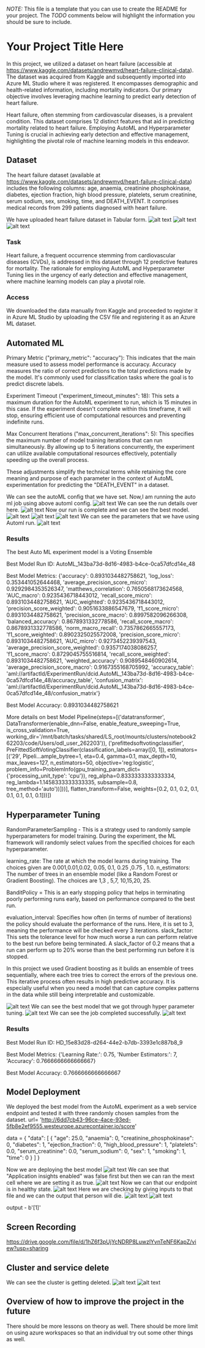 *NOTE:* This file is a template that you can use to create the README for your project. The *TODO* comments below will highlight the information you should be sure to include.

# Your Project Title Here
In this project, we utilized a dataset on heart failure (accessible at https://www.kaggle.com/datasets/andrewmvd/heart-failure-clinical-data). The dataset was acquired from Kaggle and subsequently imported into Azure ML Studio where it was registered. It encompasses demographic and health-related information, including mortality indicators. Our primary objective involves leveraging machine learning to predict early detection of heart failure.

Heart failure, often stemming from cardiovascular diseases, is a prevalent condition. This dataset comprises 12 distinct features that aid in predicting mortality related to heart failure. Employing AutoML and Hyperparameter Tuning is crucial in achieving early detection and effective management, highlighting the pivotal role of machine learning models in this endeavor.

## Dataset
The heart failure dataset (available at https://www.kaggle.com/datasets/andrewmvd/heart-failure-clinical-data) includes the following columns: age, anaemia, creatinine phosphokinase, diabetes, ejection fraction, high blood pressure, platelets, serum creatinine, serum sodium, sex, smoking, time, and DEATH_EVENT. It comprises medical records from 299 patients diagnosed with heart failure.

We have uploaded heart failure dataset in Tabular form.
![alt text](image-1.png)
![alt text](image.png)
![alt text](image-2.png)


### Task
Heart failure, a frequent occurrence stemming from cardiovascular diseases (CVDs), is addressed in this dataset through 12 predictive features for mortality. The rationale for employing AutoML and Hyperparameter Tuning lies in the urgency of early detection and effective management, where machine learning models can play a pivotal role.

### Access
We downloaded the data manually from Kaggle and proceeded to register it in Azure ML Studio by uploading the CSV file and registering it as an Azure ML dataset.

## Automated ML
Primary Metric ("primary_metric": "accuracy"): This indicates that the main measure used to assess model performance is accuracy. Accuracy measures the ratio of correct predictions to the total predictions made by the model. It's commonly used for classification tasks where the goal is to predict discrete labels.

Experiment Timeout ("experiment_timeout_minutes": 18): This sets a maximum duration for the AutoML experiment to run, which is 15 minutes in this case. If the experiment doesn't complete within this timeframe, it will stop, ensuring efficient use of computational resources and preventing indefinite runs.

Max Concurrent Iterations ("max_concurrent_iterations": 5): This specifies the maximum number of model training iterations that can run simultaneously. By allowing up to 5 iterations concurrently, the experiment can utilize available computational resources effectively, potentially speeding up the overall process.

These adjustments simplify the technical terms while retaining the core meaning and purpose of each parameter in the context of AutoML experimentation for predicting the "DEATH_EVENT" in a dataset.

We can see the autoML config that we have set. Now,I am running the auto ml job using above automl config. 
![alt text](image-12.png)
We can see the run details over here.
![alt text](image-13.png)
Now our run is complete and we can see the best model.
![alt text](image-14.png)
![alt text](image-15.png)
![alt text](image-16.png)
We can see the parameters that we have using Automl run.
![alt text](image-17.png)

### Results
The best Auto ML experiment model is a Voting Ensemble

Best Model Run ID: AutoML_143ba73d-8d16-4983-b4ce-0ca57dfcd14e_48

Best Model Metrics: {'accuracy': 0.8931034482758621, 'log_loss': 0.353441052644468, 'average_precision_score_micro': 0.9292984353526347, 'matthews_correlation': 0.7650568173624568, 'AUC_macro': 0.9235436718443012, 'recall_score_micro': 0.8931034482758621, 'AUC_weighted': 0.9235436718443012, 'precision_score_weighted': 0.9051633886547679, 'f1_score_micro': 0.8931034482758621, 'precision_score_macro': 0.8997582096266308, 'balanced_accuracy': 0.8678931332778586, 'recall_score_macro': 0.8678931332778586, 'norm_macro_recall': 0.7357862665557173, 'f1_score_weighted': 0.8902325025572008, 'precision_score_micro': 0.8931034482758621, 'AUC_micro': 0.9273452239397543, 'average_precision_score_weighted': 0.9357174038086257, 'f1_score_macro': 0.8729045755516814, 'recall_score_weighted': 0.8931034482758621, 'weighted_accuracy': 0.9089548460902614, 'average_precision_score_macro': 0.9167355168705992, 'accuracy_table': 'aml://artifactId/ExperimentRun/dcid.AutoML_143ba73d-8d16-4983-b4ce-0ca57dfcd14e_48/accuracy_table', 'confusion_matrix': 'aml://artifactId/ExperimentRun/dcid.AutoML_143ba73d-8d16-4983-b4ce-0ca57dfcd14e_48/confusion_matrix'}

Best Model Accuracy: 0.8931034482758621

More details on best Model Pipeline(steps=[('datatransformer',
                 DataTransformer(enable_dnn=False, enable_feature_sweeping=True, is_cross_validation=True, working_dir='/mnt/batch/tasks/shared/LS_root/mounts/clusters/notebook262203/code/Users/odl_user_262203')),
                ('prefittedsoftvotingclassifier',
                 PreFittedSoftVotingClassifier(classification_labels=array([0, 1]), estimators=[('29', Pipeli...ample_bytree=1, eta=0.4, gamma=0.1, max_depth=10, max_leaves=127, n_estimators=50, objective='reg:logistic', problem_info=ProblemInfo(gpu_training_param_dict={'processing_unit_type': 'cpu'}), reg_alpha=0.8333333333333334, reg_lambda=1.1458333333333335, subsample=0.8, tree_method='auto'))]))], flatten_transform=False, weights=[0.2, 0.1, 0.2, 0.1, 0.1, 0.1, 0.1, 0.1]))])

## Hyperparameter Tuning
RandomParameterSampling - This is a strategy used to randomly sample hyperparameters for model training. During the experiment, the ML framework will randomly select values from the specified choices for each hyperparameter.

learning_rate: The rate at which the model learns during training. The choices given are 0.001,0.01,0.02, 0.05, 0.1, 0.25 ,0.75 , 1.0.
n_estimators: The number of trees in an ensemble model (like a Random Forest or Gradient Boosting). The choices are 1,3 , 5,7, 10,15,20, 25.

BanditPolicy = This is an early stopping policy that helps in terminating poorly performing runs early, based on performance compared to the best run.

evaluation_interval: Specifies how often (in terms of number of iterations) the policy should evaluate the performance of the runs. Here, it is set to 3, meaning the performance will be checked every 3 iterations.
slack_factor: This sets the tolerance level for how much worse a run can perform relative to the best run before being terminated. A slack_factor of 0.2 means that a run can perform up to 20% worse than the best performing run before it is stopped.

In this project we used Gradient boosting as it builds an ensemble of trees sequentially, where each tree tries to correct the errors of the previous one. This iterative process often results in high predictive accuracy.  It is especially useful when you need a model that can capture complex patterns in the data while still being interpretable and customizable.


![alt text](image-10.png)
We can see the best model that we got through hyper parameter tuning.
![alt text](image-11.png)
We can see the job completed successfully.
![alt text](image-18.png)

### Results
Best Model Run ID: HD_15e83d28-d264-44e2-b7db-3393e1c887b8_9

Best Model Metrics: {'Learning Rate:': 0.75, 'Number Estimators:': 7, 'Accuracy': 0.7666666666666667}

Best Model Accuracy: 0.7666666666666667

## Model Deployment
We deployed the best model from the AutoML experiment as a web service endpoint and tested it with three randomly chosen samples from the dataset.
url= 'http://6dd7cb43-96ce-4ace-93ed-5fb8e2ef9555.westeurope.azurecontainer.io/score'

data =  {
  "data": [
    {
      "age": 25.0,
      "anaemia": 0,
      "creatinine_phosphokinase": 0,
      "diabetes": 1,
      "ejection_fraction": 0,
      "high_blood_pressure": 1,
      "platelets": 0.0,
      "serum_creatinine": 0.0,
      "serum_sodium": 0,
      "sex": 1,
      "smoking": 1,
      "time": 0
    }
  ]
}

Now we are deploying the best model 
![alt text](image-6.png)
We can see that "Application insights enabled" was false first but then we can ran the mext cell where we are setting it as true.
![alt text](image-7.png)
Now we can that our endpoint is in healthy state.
![alt text](image-8.png)
Here we are checking by giving inputs to that file and we can the output that person will die.
![alt text](image-9.png)
![alt text](image-20.png)


output - b'[1]'
## Screen Recording
https://drive.google.com/file/d/1hZ6f3pUjYcNDRP8LuwzlYvnTeNF6KapZ/view?usp=sharing

## Cluster and service delete
We can see the cluster is getting deleted.
![alt text](image-3.png)
![alt text](image-4.png)

## Overview of how to improve the project in the future
There should be more lessons on theory as well. There should be more limit on using azure workspaces so that an individual try out some other things as well.